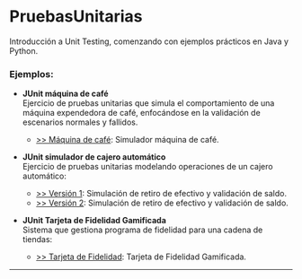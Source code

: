 # PruebasUnitarias

Introducción a Unit Testing, comenzando con ejemplos prácticos en Java y Python.

### Ejemplos:

- **JUnit máquina de café**  
  Ejercicio de pruebas unitarias que simula el comportamiento de una máquina expendedora de café, enfocándose en la validación de escenarios normales y fallidos.

  - [>> Máquina de café](https://github.com/Pruebas-de-Software/JUnit-Maquina-de-cafe): Simulador máquina de café.

- **JUnit simulador de cajero automático**  
  Ejercicio de pruebas unitarias modelando operaciones de un cajero automático:
  
  - [>> Versión 1](https://github.com/Pruebas-de-Software/JUnit-Retiro-Deposito-Cuenta-Bancaria): Simulación de retiro de efectivo y validación de saldo.
  - [>> Versión 2](https://github.com/Pruebas-de-Software/JUnit-Retiros-y-Depositos): Simulación de retiro de efectivo y validación de saldo.

 - **JUnit Tarjeta de Fidelidad Gamificada**  
   Sistema que gestiona programa de fidelidad para una cadena de tiendas:
  
   - [>> Tarjeta de Fidelidad](https://github.com/Pruebas-de-Software/PruebasUnitarias/blob/main/tarjetagamificada.md): Tarjeta de Fidelidad Gamificada.

---
